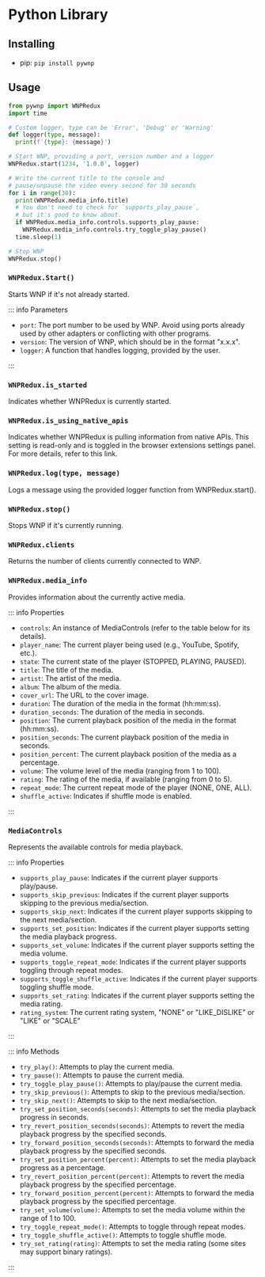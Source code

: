 # Python Library

## Installing

- pip: `pip install pywnp`

## Usage

```py
from pywnp import WNPRedux
import time

# Custom logger, type can be 'Error', 'Debug' or 'Warning'
def logger(type, message):
  print(f'{type}: {message}')

# Start WNP, providing a port, version number and a logger
WNPRedux.start(1234, '1.0.0', logger)

# Write the current title to the console and
# pause/unpause the video every second for 30 seconds
for i in range(30):
  print(WNPRedux.media_info.title)
  # You don't need to check for `supports_play_pause`,
  # but it's good to know about.
  if WNPRedux.media_info.controls.supports_play_pause:
    WNPRedux.media_info.controls.try_toggle_play_pause()
  time.sleep(1)

# Stop WNP
WNPRedux.stop()
```

### `WNPRedux.Start()`

Starts WNP if it's not already started.

::: info Parameters

- `port`: The port number to be used by WNP. Avoid using ports already used by other adapters or conflicting with other programs.
- `version`: The version of WNP, which should be in the format "x.x.x".
- `logger`: A function that handles logging, provided by the user.

:::

### `WNPRedux.is_started`

Indicates whether WNPRedux is currently started.

### `WNPRedux.is_using_native_apis`

Indicates whether WNPRedux is pulling information from native APIs. This setting is read-only and is toggled in the browser extensions settings panel. For more details, refer to this link.

### `WNPRedux.log(type, message)`

Logs a message using the provided logger function from WNPRedux.start().

### `WNPRedux.stop()`

Stops WNP if it's currently running.

### `WNPRedux.clients`

Returns the number of clients currently connected to WNP.

### `WNPRedux.media_info`

Provides information about the currently active media.

::: info Properties

- `controls`: An instance of MediaControls (refer to the table below for its details).
- `player_name`: The current player being used (e.g., YouTube, Spotify, etc.).
- `state`: The current state of the player (STOPPED, PLAYING, PAUSED).
- `title`: The title of the media.
- `artist`: The artist of the media.
- `album`: The album of the media.
- `cover_url`: The URL to the cover image.
- `duration`: The duration of the media in the format (hh:mm:ss).
- `duration_seconds`: The duration of the media in seconds.
- `position`: The current playback position of the media in the format (hh:mm:ss).
- `position_seconds`: The current playback position of the media in seconds.
- `position_percent`: The current playback position of the media as a percentage.
- `volume`: The volume level of the media (ranging from 1 to 100).
- `rating`: The rating of the media, if available (ranging from 0 to 5).
- `repeat_mode`: The current repeat mode of the player (NONE, ONE, ALL).
- `shuffle_active`: Indicates if shuffle mode is enabled.

:::

### `MediaControls`

Represents the available controls for media playback.

::: info Properties

- `supports_play_pause`: Indicates if the current player supports play/pause.
- `supports_skip_previous`: Indicates if the current player supports skipping to the previous media/section.
- `supports_skip_next`: Indicates if the current player supports skipping to the next media/section.
- `supports_set_position`: Indicates if the current player supports setting the media playback progress.
- `supports_set_volume`: Indicates if the current player supports setting the media volume.
- `supports_toggle_repeat_mode`: Indicates if the current player supports toggling through repeat modes.
- `supports_toggle_shuffle_active`: Indicates if the current player supports toggling shuffle mode.
- `supports_set_rating`: Indicates if the current player supports setting the media rating.
- `rating_system`: The current rating system, "NONE" or "LIKE_DISLIKE" or "LIKE" or "SCALE"

:::

::: info Methods

- `try_play()`: Attempts to play the current media.
- `try_pause()`: Attempts to pause the current media.
- `try_toggle_play_pause()`: Attempts to play/pause the current media.
- `try_skip_previous()`: Attempts to skip to the previous media/section.
- `try_skip_next()`: Attempts to skip to the next media/section.
- `try_set_position_seconds(seconds)`: Attempts to set the media playback progress in seconds.
- `try_revert_position_seconds(seconds)`: Attempts to revert the media playback progress by the specified seconds.
- `try_forward_position_seconds(seconds)`: Attempts to forward the media playback progress by the specified seconds.
- `try_set_position_percent(percent)`: Attempts to set the media playback progress as a percentage.
- `try_revert_position_percent(percent)`: Attempts to revert the media playback progress by the specified percentage.
- `try_forward_position_percent(percent)`: Attempts to forward the media playback progress by the specified percentage.
- `try_set_volume(volume)`: Attempts to set the media volume within the range of 1 to 100.
- `try_toggle_repeat_mode()`: Attempts to toggle through repeat modes.
- `try_toggle_shuffle_active()`: Attempts to toggle shuffle mode.
- `try_set_rating(rating)`: Attempts to set the media rating (some sites may support binary ratings).

:::
